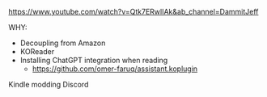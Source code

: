 https://www.youtube.com/watch?v=Qtk7ERwlIAk&ab_channel=DammitJeff

WHY:
- Decoupling from Amazon
- KOReader
- Installing ChatGPT integration when reading
	- https://github.com/omer-faruq/assistant.koplugin

Kindle modding Discord